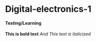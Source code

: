 # Digital-electronics-1

#### Testing/Learning

**This is bold text**
*And This text is italicized*
